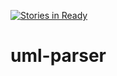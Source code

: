[![Stories in Ready](https://badge.waffle.io/sidgore/uml-parser.png?label=ready&title=Ready)](https://waffle.io/sidgore/uml-parser)
# uml-parser